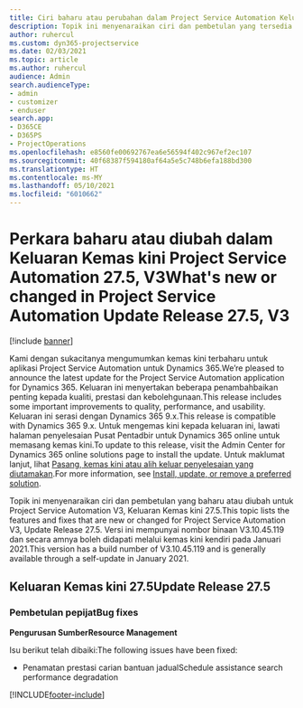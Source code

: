 ```yaml
---
title: Ciri baharu atau perubahan dalam Project Service Automation Keluaran Kemas Kini 27.5 Hotfix, V3
description: Topik ini menyenaraikan ciri dan pembetulan yang tersedia dalam Project Service Automation Keluaran Kemas kini 27.5 Hotfix, V3.
author: ruhercul
ms.custom: dyn365-projectservice
ms.date: 02/03/2021
ms.topic: article
ms.author: ruhercul
audience: Admin
search.audienceType:
- admin
- customizer
- enduser
search.app:
- D365CE
- D365PS
- ProjectOperations
ms.openlocfilehash: e8560fe00692767ea6e56594f402c967ef2ec107
ms.sourcegitcommit: 40f68387f594180af64a5e5c748b6efa188bd300
ms.translationtype: HT
ms.contentlocale: ms-MY
ms.lasthandoff: 05/10/2021
ms.locfileid: "6010662"
---
```

# <a name="whats-new-or-changed-in-project-service-automation-update-release-275-v3"></a><span data-ttu-id="943f3-103">Perkara baharu atau diubah dalam Keluaran Kemas kini Project Service Automation 27.5, V3</span><span class="sxs-lookup"><span data-stu-id="943f3-103">What's new or changed in Project Service Automation Update Release 27.5, V3</span></span>

[!include [banner](../includes/psa-now-project-operations.md)]

<span data-ttu-id="943f3-104">Kami dengan sukacitanya mengumumkan kemas kini terbaharu untuk aplikasi Project Service Automation untuk Dynamics 365.</span><span class="sxs-lookup"><span data-stu-id="943f3-104">We’re pleased to announce the latest update for the Project Service Automation application for Dynamics 365.</span></span> <span data-ttu-id="943f3-105">Keluaran ini menyertakan beberapa penambahbaikan penting kepada kualiti, prestasi dan kebolehgunaan.</span><span class="sxs-lookup"><span data-stu-id="943f3-105">This release includes some important improvements to quality, performance, and usability.</span></span> <span data-ttu-id="943f3-106">Keluaran ini serasi dengan Dynamics 365 9.x.</span><span class="sxs-lookup"><span data-stu-id="943f3-106">This release is compatible with Dynamics 365 9.x.</span></span> <span data-ttu-id="943f3-107">Untuk mengemas kini kepada keluaran ini, lawati halaman penyelesaian Pusat Pentadbir untuk Dynamics 365 online untuk memasang kemas kini.</span><span class="sxs-lookup"><span data-stu-id="943f3-107">To update to this release, visit the Admin Center for Dynamics 365 online solutions page to install the update.</span></span> <span data-ttu-id="943f3-108">Untuk maklumat lanjut, lihat [Pasang, kemas kini atau alih keluar penyelesaian yang diutamakan](/power-platform/admin/install-remove-preferred-solution).</span><span class="sxs-lookup"><span data-stu-id="943f3-108">For more information, see [Install, update, or remove a preferred solution](/power-platform/admin/install-remove-preferred-solution).</span></span>

<span data-ttu-id="943f3-109">Topik ini menyenaraikan ciri dan pembetulan yang baharu atau diubah untuk Project Service Automation V3, Keluaran Kemas kini 27.5.</span><span class="sxs-lookup"><span data-stu-id="943f3-109">This topic lists the features and fixes that are new or changed for Project Service Automation V3, Update Release 27.5.</span></span> <span data-ttu-id="943f3-110">Versi ini mempunyai nombor binaan V3.10.45.119 dan secara amnya boleh didapati melalui kemas kini kendiri pada Januari 2021.</span><span class="sxs-lookup"><span data-stu-id="943f3-110">This version has a build number of V3.10.45.119 and is generally available through a self-update in January 2021.</span></span>

## <a name="update-release-275"></a><span data-ttu-id="943f3-111">Keluaran Kemas kini 27.5</span><span class="sxs-lookup"><span data-stu-id="943f3-111">Update Release 27.5</span></span>

### <a name="bug-fixes"></a><span data-ttu-id="943f3-112">Pembetulan pepijat</span><span class="sxs-lookup"><span data-stu-id="943f3-112">Bug fixes</span></span>


<span data-ttu-id="943f3-113">**Pengurusan Sumber**</span><span class="sxs-lookup"><span data-stu-id="943f3-113">**Resource Management**</span></span>

<span data-ttu-id="943f3-114">Isu berikut telah dibaiki:</span><span class="sxs-lookup"><span data-stu-id="943f3-114">The following issues have been fixed:</span></span>

- <span data-ttu-id="943f3-115">Penamatan prestasi carian bantuan jadual</span><span class="sxs-lookup"><span data-stu-id="943f3-115">Schedule assistance search performance degradation</span></span>


[!INCLUDE[footer-include](../includes/footer-banner.md)]
